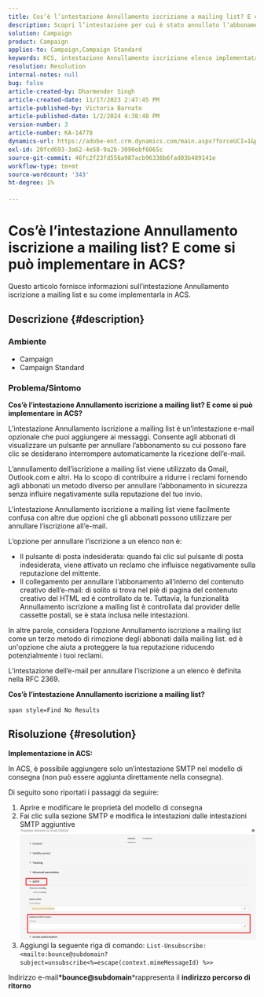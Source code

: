 ```yaml
---
title: Cos’è l’intestazione Annullamento iscrizione a mailing list? E come si può implementare in ACS?
description: Scopri l’intestazione per cui è stato annullato l’abbonamento a un elenco e come implementarlo in ACS.
solution: Campaign
product: Campaign
applies-to: Campaign,Campaign Standard
keywords: KCS, intestazione Annullamento iscrizione elenco implementata
resolution: Resolution
internal-notes: null
bug: false
article-created-by: Dharmender Singh
article-created-date: 11/17/2023 2:47:45 PM
article-published-by: Victoria Barnato
article-published-date: 1/2/2024 4:38:48 PM
version-number: 3
article-number: KA-14778
dynamics-url: https://adobe-ent.crm.dynamics.com/main.aspx?forceUCI=1&pagetype=entityrecord&etn=knowledgearticle&id=4c986043-5885-ee11-8179-6045bd006239
exl-id: 20fcd693-3a62-4e58-9a2b-3090ebf6065c
source-git-commit: 46fc2f23fd556a987acb96338b6fad03b489141e
workflow-type: tm+mt
source-wordcount: '343'
ht-degree: 1%

---
```


# Cos’è l’intestazione Annullamento iscrizione a mailing list? E come si può implementare in ACS?


Questo articolo fornisce informazioni sull’intestazione Annullamento iscrizione a mailing list e su come implementarla in ACS.

## Descrizione {#description}


### <b>Ambiente</b>

- Campaign
- Campaign Standard


### <b>Problema/Sintomo</b>

<b>Cos’è l’intestazione Annullamento iscrizione a mailing list? E come si può implementare in ACS?</b>

L’intestazione Annullamento iscrizione a mailing list è un’intestazione e-mail opzionale che puoi aggiungere ai messaggi. Consente agli abbonati di visualizzare un pulsante per annullare l’abbonamento su cui possono fare clic se desiderano interrompere automaticamente la ricezione dell’e-mail.

L’annullamento dell’iscrizione a mailing list viene utilizzato da Gmail, Outlook.com e altri. Ha lo scopo di contribuire a ridurre i reclami fornendo agli abbonati un metodo diverso per annullare l’abbonamento in sicurezza senza influire negativamente sulla reputazione del tuo invio.

L’intestazione Annullamento iscrizione a mailing list viene facilmente confusa con altre due opzioni che gli abbonati possono utilizzare per annullare l’iscrizione all’e-mail.

L’opzione per annullare l’iscrizione a un elenco non è:

- Il pulsante di posta indesiderata: quando fai clic sul pulsante di posta indesiderata, viene attivato un reclamo che influisce negativamente sulla reputazione del mittente.
- Il collegamento per annullare l’abbonamento all’interno del contenuto creativo dell’e-mail: di solito si trova nel piè di pagina del contenuto creativo del HTML ed è controllato da te. Tuttavia, la funzionalità Annullamento iscrizione a mailing list è controllata dal provider delle cassette postali, se è stata inclusa nelle intestazioni.


In altre parole, considera l’opzione Annullamento iscrizione a mailing list come un terzo metodo di rimozione degli abbonati dalla mailing list. ed è un&#39;opzione che aiuta a proteggere la tua reputazione riducendo potenzialmente i tuoi reclami.

L’intestazione dell’e-mail per annullare l’iscrizione a un elenco è definita nella RFC 2369.

<b>Cos’è l’intestazione Annullamento iscrizione a mailing list? </b>

`span style=Find No Results`


## Risoluzione {#resolution}


<b>Implementazione in ACS:</b>

In ACS, è possibile aggiungere solo un’intestazione SMTP nel modello di consegna (non può essere aggiunta direttamente nella consegna).

Di seguito sono riportati i passaggi da seguire:

1. Aprire e modificare le proprietà del modello di consegna
2. Fai clic sulla sezione SMTP e modifica le intestazioni dalle intestazioni SMTP aggiuntive     ![](assets/52de6f31-8da9-ee11-be37-6045bd006793.png)
3. Aggiungi la seguente riga di comando:    `List-Unsubscribe: <mailto:bounce@subdomain?subject=unsubscribe<%=escape(context.mimeMessageId) %>>`


Indirizzo e-mail<b>*bounce@subdomain</b>*rappresenta il <b>indirizzo percorso di ritorno</b>
